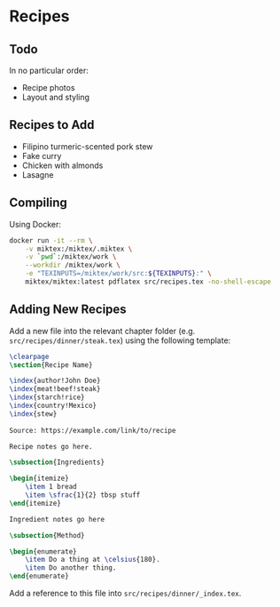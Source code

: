 # Recipes

## Todo

In no particular order:

* Recipe photos
* Layout and styling

## Recipes to Add

* Filipino turmeric-scented pork stew
* Fake curry
* Chicken with almonds
* Lasagne

## Compiling

Using Docker:

```sh
docker run -it --rm \
    -v miktex:/miktex/.miktex \
    -v `pwd`:/miktex/work \
    --workdir /miktex/work \
    -e "TEXINPUTS=/miktex/work/src:${TEXINPUTS}:" \
    miktex/miktex:latest pdflatex src/recipes.tex -no-shell-escape
```

## Adding New Recipes

Add a new file into the relevant chapter folder (e.g. `src/recipes/dinner/steak.tex`) using the following template:

```latex
\clearpage
\section{Recipe Name}

\index{author!John Doe}
\index{meat!beef!steak}
\index{starch!rice}
\index{country!Mexico}
\index{stew}
  
Source: https://example.com/link/to/recipe

Recipe notes go here.

\subsection{Ingredients}

\begin{itemize}
    \item 1 bread
    \item \sfrac{1}{2} tbsp stuff
\end{itemize}

Ingredient notes go here

\subsection{Method}

\begin{enumerate}
    \item Do a thing at \celsius{180}.
    \item Do another thing.
\end{enumerate}
```

Add a reference to this file into `src/recipes/dinner/_index.tex`.

